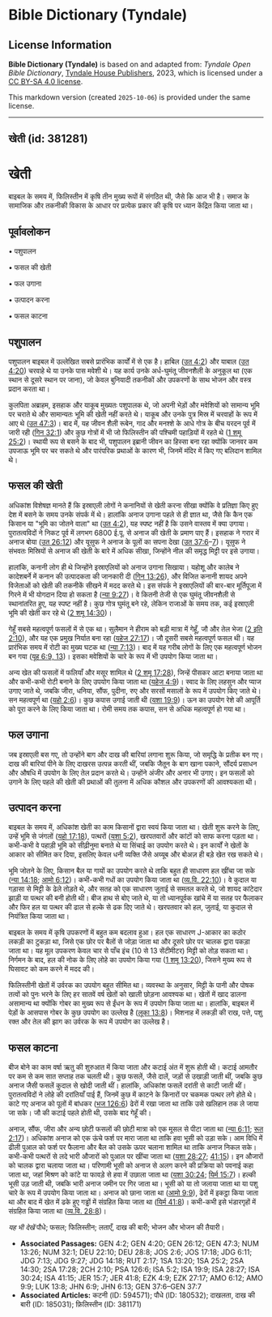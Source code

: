 # Bible Dictionary (Tyndale)

## License Information

**Bible Dictionary (Tyndale)** is based on and adapted from: _Tyndale Open Bible Dictionary_, [Tyndale House Publishers](https://tyndaleopenresources.com/), 2023, which is licensed under a [CC BY-SA 4.0 license](https://creativecommons.org/licenses/by-sa/4.0/legalcode.en).

This markdown version (created `2025-10-06`) is provided under the same license.



--------------------------------

## खेती (id: 381281)

खेती
====

बाइबल के समय में, फिलिस्तीन में कृषि तीन मुख्य रूपों में संगठित थी, जैसे कि आज भी है। समाज के सामाजिक और तकनीकी विकास के आधार पर प्रत्येक प्रकार की कृषि पर ध्यान केंद्रित किया जाता था।

पूर्वावलोकन
-----------

• पशुपालन

• फसल की खेती

• फल उगाना

• उत्पादन करना

• फसल काटना

पशुपालन
-------

पशुपालन बाइबल में उल्लेखित सबसे प्रारंभिक कार्यों में से एक है। हाबिल ([उत 4:2](https://ref.ly/Gen4:2)) और याबाल ([उत 4:20](https://ref.ly/Gen4:20)) चरवाहे थे या उनके पास मवेशी थे। यह कार्य उनके अर्ध\-घुमंतू जीवनशैली के अनुकूल था (एक स्थान से दूसरे स्थान पर जाना), जो केवल बुनियादी तकनीकों और उपकरणों के साथ भोजन और वस्त्र प्रदान करता था।

कुलपिता अब्राहम, इसहाक और याकूब मुख्यतः पशुपालक थे, जो अपनी भेड़ों और मवेशियों को सामान्य भूमि पर चराते थे और सामान्यतः भूमि की खेती नहीं करते थे। याकूब और उनके पुत्र मिस्र में चरवाहों के रूप में आए थे ([उत 47:3](https://ref.ly/Gen47:3))। बाद में, यह जीवन शैली रूबेन, गाद और मनश्शे के आधे गोत्र के बीच यरदन पूर्व में जारी रही ([गिन 32:1](https://ref.ly/Num32:1)) और कुछ गोत्रों में भी जो फिलिस्तीन की पश्चिमी पहाड़ियों में रहते थे ([1 शमू 25:2](https://ref.ly/1Sam25:2))। स्थायी रूप से बसने के बाद भी, पशुपालन इब्रानी जीवन का हिस्सा बना रहा क्योंकि जानवर कम उपजाऊ भूमि पर चर सकते थे और पारंपरिक प्रथाओं के कारण भी, जिनमें मंदिर में किए गए बलिदान शामिल थे।

फसल की खेती
-----------

अधिकांश विशेषज्ञ मानते हैं कि इस्राएली लोगों ने कनानियों से खेती करना सीखा क्योंकि वे प्रतिज्ञा किए हुए देश में बसने के समय उनके संपर्क में थे। हालांकि अनाज उगाना पहले से ही ज्ञात था, जैसे कि कैन एक किसान या "भूमि का जोतने वाला" था ([उत 4:2](https://ref.ly/Gen4:2)), यह स्पष्ट नहीं है कि उसने वास्तव में क्या उगाया। पुरातत्वविदों ने निकट पूर्व में लगभग 6800 ई.पू. से अनाज की खेती के प्रमाण पाए हैं। इसहाक ने गरार में अनाज बोया ([उत 26:12](https://ref.ly/Gen26:12)) और यूसुफ ने अनाज के पूलों का सपना देखा ([उत 37:6](https://ref.ly/Gen37:6-Gen37:7)–[7](https://ref.ly/Gen37:6-Gen37:7))। यूसुफ ने संभवतः मिस्रियों से अनाज की खेती के बारे में अधिक सीखा, जिन्होंने नील की समृद्ध मिट्टी पर इसे उगाया।

हालांकि, कनानी लोग ही थे जिन्होंने इस्राएलियों को अनाज उगाना सिखाया। यहोशू और कालेब ने कादेशबर्ने में कनान की उत्पादकता की जानकारी दी ([गिन 13:26](https://ref.ly/Num13:26)), और विजित कनानी शायद अपने विजेताओं को खेती की तकनीकें सीखने में मदद करते थे। इस संपर्क ने इस्राएलियों की बार\-बार मूर्तिपूजा में गिरने में भी योगदान दिया हो सकता है ([न्या 9:27](https://ref.ly/Judg9:27))। वे कितनी तेजी से एक घुमंतू जीवनशैली से स्थानांतरित हुए, यह स्पष्ट नहीं है। कुछ गोत्र घुमंतू बने रहे, लेकिन राजाओं के समय तक, कई इस्राएली भूमि की खेती कर रहे थे ([2 शमू 14:30](https://ref.ly/2Sam14:30))।

गेहूँ सबसे महत्वपूर्ण फसलों में से एक था। सुलैमान ने हीराम को बड़ी मात्रा में गेहूँ, जौ और तेल भेजा ([2 इति 2:10](https://ref.ly/2Chr2:10)), और यह एक प्रमुख निर्यात बना रहा ([यहेज 27:17](https://ref.ly/Ezek27:17))। जौ दूसरी सबसे महत्वपूर्ण फसल थी। यह प्रारंभिक समय में रोटी का मुख्य घटक था ([न्या 7:13](https://ref.ly/Judg7:13))। बाद में यह गरीब लोगों के लिए एक महत्वपूर्ण भोजन बन गया ([यूह 6:9, 13](https://ref.ly/John6:9,John6:13))। इसका मवेशियों के चारे के रूप में भी उपयोग किया जाता था।

अन्य खेत की फसलों में फलियाँ और मसूर शामिल थे ([2 शमू 17:28](https://ref.ly/2Sam17:28)), जिन्हें पीसकर आटा बनाया जाता था और कभी\-कभी रोटी बनाने के लिए उपयोग किया जाता था ([यहेज 4:9](https://ref.ly/Ezek4:9))। स्वाद के लिए लहसुन और प्याज उगाए जाते थे, जबकि जीरा, धनिया, सौंफ, पुदीना, रुए और सरसों मसालों के रूप में उपयोग किए जाते थे। सन महत्वपूर्ण था ([यहो 2:6](https://ref.ly/Josh2:6))। कुछ कपास उगाई जाती थी ([यशा 19:9](https://ref.ly/Isa19:9))। ऊन का उपयोग रेशे की आपूर्ति को पूरा करने के लिए किया जाता था। रोमी समय तक कपास, सन से अधिक महत्वपूर्ण हो गया था।

फल उगाना
--------

जब इस्राएली बस गए, तो उन्होंने बाग और दाख की बारियां लगाना शुरू किया, जो समृद्धि के प्रतीक बन गए। दाख की बारियां पीने के लिए दाखरस उत्पन्न करती थीं, जबकि जैतून के बाग खाना पकाने, सौंदर्य प्रसाधन और औषधि में उपयोग के लिए तेल प्रदान करते थे। उन्होंने अंजीर और अनार भी उगाए। इन फसलों को उगाने के लिए पहले की खेती की प्रथाओं की तुलना में अधिक कौशल और उपकरणों की आवश्यकता थी।

उत्पादन करना
------------

बाइबल के समय में, अधिकांश खेती का काम किसानों द्वारा स्वयं किया जाता था। खेती शुरू करने के लिए, उन्हें भूमि से जंगलों ([यहो 17:18](https://ref.ly/Josh17:18)), पत्थरों ([यशा 5:2](https://ref.ly/Isa5:2)), खरपतवारों और कांटों को साफ करना पड़ता था। कभी\-कभी वे पहाड़ी भूमि को सीढ़ीनुमा बनाते थे या सिंचाई का उपयोग करते थे। इन कार्यों ने खेतों के आकार को सीमित कर दिया, इसलिए केवल धनी व्यक्ति जैसे अय्यूब और बोअज़ ही बड़े खेत रख सकते थे।

भूमि जोतने के लिए, किसान बैल या गायों का उपयोग करते थे ताकि बहुत ही साधारण हल खींचा जा सके ([न्या 14:18](https://ref.ly/Judg14:18); [आमो 6:12](https://ref.ly/Amos6:12))। कभी\-कभी गधों का उपयोग किया जाता था ([व्य.वि. 22:10](https://ref.ly/Deut22:10))। वे कुदाल या गड़ासा से मिट्टी के ढेले तोड़ते थे, और सतह को एक साधारण जुताई से समतल करते थे, जो शायद कांटेदार झाड़ी या पत्थर की बनी होती थी। बीज हाथ से बोए जाते थे, या तो ध्यानपूर्वक खांचे में या सतह पर फैलाकर और फिर हल या पत्थर की ढाल से हल्के से ढक दिए जाते थे। खरपतवार को हल, जुताई, या कुदाल से नियंत्रित किया जाता था।

बाइबल के समय में कृषि उपकरणों में बहुत कम बदलाव हुआ। हल एक साधारण J\-आकार का कठोर लकड़ी का टुकड़ा था, जिसे एक छोर पर बैलों से जोड़ा जाता था और दूसरे छोर पर चालक द्वारा पकड़ा जाता था। यह मूल उपकरण केवल चार से पाँच इंच (10 से 13 सेंटीमीटर) मिट्टी को तोड़ सकता था। निर्गमन के बाद, हल की नोक के लिए लोहे का उपयोग किया गया ([1 शमू 13:20](https://ref.ly/1Sam13:20)), जिसने मुख्य रूप से घिसावट को कम करने में मदद की।

फिलिस्तीनी खेतों में उर्वरक का उपयोग बहुत सीमित था। व्यवस्था के अनुसार, मिट्टी के पानी और पोषक तत्वों को पुनः भरने के लिए हर सातवें वर्ष खेतों को खाली छोड़ना आवश्यक था। खेतों में खाद डालना असामान्य था क्योंकि गोबर का मुख्य रूप से ईंधन के रूप में उपयोग किया जाता था। हालांकि, बाइबल में पेड़ों के आसपास गोबर के कुछ उपयोग का उल्लेख है ([लूका 13:8](https://ref.ly/Luke13:8))। मिशनाह में लकड़ी की राख, पत्ते, पशु रक्त और तेल की झाग का उर्वरक के रूप में उपयोग का उल्लेख है।

फसल काटना
---------

बीज बोने का काम वर्षा ऋतु की शुरुआत में किया जाता और कटाई अंत में शुरू होती थी। कटाई आमतौर पर कम से कम सात सप्ताह तक चलती थी। कुछ फसलें, जैसे दालें, जड़ों से उखाड़ी जाती थीं, जबकि कुछ अनाज जैसी फसलें कुदाल से खोदी जाती थीं। हालांकि, अधिकांश फसलें दरांती से काटी जाती थीं। पुरातत्वविदों ने लोहे की दरांतियाँ पाई हैं, जिनमें कुछ में काटने के किनारों पर चकमक पत्थर लगे होते थे। काटे गए अनाज को पूलों में बांधकर ([भज 126:6](https://ref.ly/Ps126:6)) ढेरों में रखा जाता था ताकि उसे खलिहान तक ले जाया जा सके। जौ की कटाई पहले होती थी, उसके बाद गेहूँ की।

अनाज, सौंफ, जीरा और अन्य छोटी फसलों की छोटी मात्रा को एक मूसल से पीटा जाता था ([न्या 6:11](https://ref.ly/Judg6:11); [रूत 2:17](https://ref.ly/Ruth2:17))। अधिकांश अनाज को एक ऊंचे फर्श पर मारा जाता था ताकि हवा भूसी को उड़ा सके। आम विधि में ढीली पुआल को फर्श पर फैलाना और बैल को उसके ऊपर चलाना शामिल था ताकि अनाज निकल सके। कभी\-कभी पत्थरों से लदे भारी औजारों को पुआल पर खींचा जाता था ([यशा 28:27](https://ref.ly/Isa28:27); [41:15](https://ref.ly/Isa41:15))। इन औजारों को चालक द्वारा चलाया जाता था। परिणामी भूसी को अनाज से अलग करने की प्रक्रिया को पवनाई कहा जाता था, जहां मिश्रण को कांटे या फावड़े से हवा में उछाला जाता था ([यशा 30:24](https://ref.ly/Isa30:24); [यिर्म 15:7](https://ref.ly/Jer15:7))। हल्की भूसी उड़ जाती थी, जबकि भारी अनाज जमीन पर गिर जाता था। भूसी को या तो जलाया जाता था या पशु चारे के रूप में उपयोग किया जाता था। अनाज को छाना जाता था ([आमो 9:9](https://ref.ly/Amos9:9)), ढेरों में इकट्ठा किया जाता था और बाद में खेत में ढके हुए गड्ढों में संग्रहित किया जाता था ([यिर्म 41:8](https://ref.ly/Jer41:8))। कभी\-कभी इसे भंडारगृहों में संग्रहित किया जाता था ([व्य.वि. 28:8](https://ref.ly/Deut28:8))।

*यह भी देखें* पौधे; फसल; फिलिस्तीन; लताएँ, दाख की बारी; भोजन और भोजन की तैयारी।

* **Associated Passages:** GEN 4:2; GEN 4:20; GEN 26:12; GEN 47:3; NUM 13:26; NUM 32:1; DEU 22:10; DEU 28:8; JOS 2:6; JOS 17:18; JDG 6:11; JDG 7:13; JDG 9:27; JDG 14:18; RUT 2:17; 1SA 13:20; 1SA 25:2; 2SA 14:30; 2SA 17:28; 2CH 2:10; PSA 126:6; ISA 5:2; ISA 19:9; ISA 28:27; ISA 30:24; ISA 41:15; JER 15:7; JER 41:8; EZK 4:9; EZK 27:17; AMO 6:12; AMO 9:9; LUK 13:8; JHN 6:9; JHN 6:13; GEN 37:6–GEN 37:7
* **Associated Articles:** कटनी (ID: 594571); पौधे (ID: 180532); दाखलता, दाख की बारी  (ID: 185031); फ़िलिस्तीन (ID: 381171)


